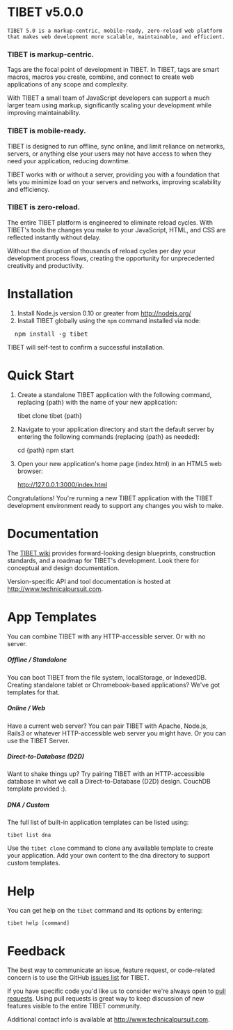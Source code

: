 # TIBET v5.0.0

    TIBET 5.0 is a markup-centric, mobile-ready, zero-reload web platform
    that makes web development more scalable, maintainable, and efficient.

### TIBET is markup-centric.
Tags are the focal point of development in TIBET. In TIBET, tags are
smart macros, macros you create, combine, and connect to create web
applications of any scope and complexity.

With TIBET a small team of JavaScript developers can support a much
larger team using markup, significantly scaling your development while 
improving maintainability.

### TIBET is mobile-ready.
TIBET is designed to run offline, sync online, and limit reliance 
on networks, servers, or anything else your users may not have access to
when they need your application, reducing downtime.

TIBET works with or without a server, providing you with a foundation
that lets you minimize load on your servers and networks, improving
scalability and efficiency.

### TIBET is zero-reload.
The entire TIBET platform is engineered to eliminate reload cycles. With
TIBET's tools the changes you make to your JavaScript, HTML, and CSS are
reflected instantly without delay.

Without the disruption of thousands of reload cycles per day your
development process flows, creating the opportunity for unprecedented
creativity and productivity.

# Installation

1. Install Node.js version 0.10 or greater from http://nodejs.org/
2. Install TIBET globally using the `npm` command installed via node:<br/>
<pre>
  npm install -g tibet
</pre>

TIBET will self-test to confirm a successful installation.

# Quick Start

1. Create a standalone TIBET application with the following command,
replacing {path} with the name of your new application:

    tibet clone tibet {path}

2. Navigate to your application directory and start the default server by
entering the following commands (replacing {path} as needed):

    cd {path}
    npm start

3. Open your new application's home page (index.html) in an HTML5 web browser:

    http://127.0.0.1:3000/index.html

Congratulations! You're running a new TIBET application with the TIBET
development environment ready to support any changes you wish to make.

# Documentation

The [TIBET wiki](https://github.com/TechnicalPursuit/TIBET/wiki)
provides forward-looking design blueprints, construction standards, and
a roadmap for TIBET's development. Look there for conceptual and design
documentation.

Version-specific API and tool documentation is hosted at
<http://www.technicalpursuit.com>.

# App Templates

You can combine TIBET with any HTTP-accessible server. Or with no server.

##### Offline / Standalone

You can boot TIBET from the file system, localStorage, or IndexedDB.
Creating standalone tablet or Chromebook-based applications? We've got
templates for that.

##### Online / Web

Have a current web server? You can pair TIBET with Apache, Node.js,
Rails3 or whatever HTTP-accessible web server you might have. Or you can
use the TIBET Server.

##### Direct-to-Database (D2D)

Want to shake things up? Try pairing TIBET with an HTTP-accessible
database in what we call a Direct-to-Database (D2D) design. CouchDB
template provided :).

##### DNA / Custom

The full list of built-in application templates can be listed using:

    tibet list dna

Use the `tibet clone` command to clone any available template to
create your application. Add your own content to the dna directory to
support custom templates.

# Help

You can get help on the `tibet` command and its options by entering:

    tibet help [command]

# Feedback

The best way to communicate an issue, feature request, or code-related
concern is to use the GitHub [issues
list](https://github.com/TechnicalPursuit/TIBET/issues?milestone=1&page=1&state=open)
for TIBET.

If you have specific code you'd like us to consider we're always open to [pull
requests](http://help.github.com/articles/using-pull-requests). Using pull
requests is great way to keep discussion of new features visible to the entire
TIBET community.

Additional contact info is available at <http://www.technicalpursuit.com>. 

